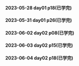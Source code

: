 #### 2023-05-28 day01 p18(已学完)
#### 2023-05-31 day01 p26(已学完)
#### 2023-06-02 day02 p08(已学完)
#### 2023-06-03 day02 p15(已学完)
#### 2023-06-04 day02 p18(已学完)